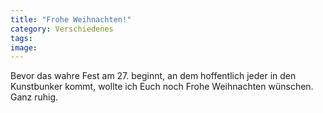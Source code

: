 ```yaml
---
title: "Frohe Weihnachten!"
category: Verschiedenes
tags: 
image: 
---
```


Bevor das wahre Fest am 27. beginnt, an dem hoffentlich jeder in den Kunstbunker kommt, wollte ich Euch noch Frohe Weihnachten wünschen. Ganz ruhig.

